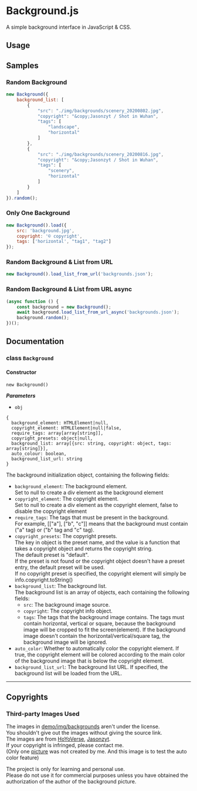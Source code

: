 # Background.js

A simple background interface in JavaScript & CSS.

## Usage

## Samples

### Random Background

```js
new Background({
    background_list: [
        {
            "src": "./img/backgrounds/scenery_20200802.jpg",
            "copyright": "&copy;Jasonzyt / Shot in Wuhan",
            "tags": [
                "landscape",
                "horizontal"
            ]
        },
        {
            "src": "./img/backgrounds/scenery_20200816.jpg",
            "copyright": "&copy;Jasonzyt / Shot in Wuhan",
            "tags": [
                "scenery",
                "horizontal"
            ]
        }
    ]
}).random();
```

### Only One Background

```js
new Background().load({
    src: 'background.jpg',
    copyright: '© copyright',
    tags: ['horizontal', "tag1", "tag2"]
});
```

### Random Background & List from URL

```js
new Background().load_list_from_url('backgrounds.json');
```

### Random Background & List from URL async

```js
(async function () {
    const background = new Background();
    await background.load_list_from_url_async('backgrounds.json');
    background.random();
})();
```

## Documentation

### class `Background`

#### Constructor

`new Background()`

***Parameters***
- `obj`
```  
{
  background_element: HTMLElement|null,
  copyright_element: HTMLElement|null|false,
  require_tags: array[array[string]],
  copyright_presets: object|null,
  background_list: array[{src: string, copyright: object, tags: array[string]}],
  auto_colour: boolean,
  background_list_url: string
}
```
The background initialization object, containing the following fields:
- `background_element`: The background element.  
  Set to null to create a div element as the background element
- `copyright_element`: The copyright element.  
  Set to null to create a div element as the copyright element, false to disable the copyright element
- `require_tags`: The tags that must be present in the background.  
  For example, [["a"], ["b", "c"]] means that the background must contain ("a" tag) or ("b" tag and "c" tag).
- `copyright_presets`: The copyright presets.  
  The key in object is the preset name, and the value is a function that takes a copyright object and returns the copyright string.  
  The default preset is "default".  
  If the preset is not found or the copyright object doesn't have a preset entry, the default preset will be used.  
  If no copyright preset is specified, the copyright element will simply be info.copyright.toString()
- `background_list`: The background list.  
  The background list is an array of objects, each containing the following fields:
    - `src`: The background image source.
    - `copyright`: The copyright info object.
    - `tags`: The tags that the background image contains.
    The tags must contain horizontal, vertical or square,
    because the background image will be cropped to fit the screen(element).
    If the background image doesn't contain the horizontal/vertical/square tag,
    the background image will be ignored.
- `auto_color`: Whether to automatically color the copyright element.
If true, the copyright element will be colored according to the main color of
the background image that is below the copyright element.
- `background_list_url`: The background list URL.
If specified, the background list will be loaded from the URL.

---

## Copyrights

### Third-party Images Used

The images in [demo/img/backgrounds](demo/img/backgrounds) aren't under the license.  
You shouldn't give out the images without giving the source link.  
The images are from [HoYoVerse](https://www.hoyoverse.com), [Jasonzyt](https://www.github.com/Jasonzyt).  
If your copyright is infringed, please contact me.  
(Only one [picture](demo/img/backgrounds/bilibili_post_625928209937638751.png)  was not created by me.
And this image is to test the auto color feature)

The project is only for learning and personal use.   
Please do not use it for commercial purposes unless you have obtained the authorization of the author of the background
picture.
